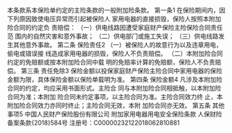 本条款系本保险单约定的主险条款的⼀般附加险条款。
第⼀条1
在保险期间内，因下列原因致使电压异常⽽引起被保险⼈
家⽤电器的直接损毁，保险⼈按照本附加险合同的约定负
责赔偿： 
（⼀）供电线路因遭受家庭财产保险主险保险合同责任范
围内的⾃然灾害和意外事故； 
（⼆）供电部⻔或施⼯失误； 
（三）供电线路发⽣其他意外事故。
第⼆条 保险责任2
（⼀）被保险⼈的故意⾏为以及违章⽤电，偷电或错误接
线造成家⽤电器的损毁，保险⼈不负责赔偿。 
（⼆）本附加险合同约定的免赔额或按本附加险合同中载
明的免赔率计算的免赔额，保险⼈不负责赔偿。
第三条 责任免除3
保险⾦额以投保家庭财产保险主险合同中家⽤电器的保险
⾦额为限，具体保险⾦额以保险单载明为准。
第四条 保险⾦额4
凡涉及本附加险合同的约定，均应采⽤书⾯形式。主险合
同与本附加险合同相抵触，以本附加险合同为准；本附加
险合同未约定事项，以主险合同为准。主险合同效⼒终
⽌，本附加险合同效⼒亦同时终⽌；主险合同⽆效，本附
加险合同亦⽆效。
第五条 其他事项5
中国⼈⺠财产保险股份有限公司 
附加家⽤电器⽤电安全保险条款
⼈保财险备案条款{2018}584号 
注册号：C00000232122018062810881
